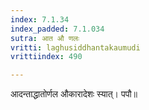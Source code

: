 ```yaml
---
index: 7.1.34
index_padded: 7.1.034
sutra: आत औ णलः
vritti: laghusiddhantakaumudi
vrittiindex: 490

---
```

आदन्ताद्धातोर्णल औकारादेशः स्यात्। पपौ॥